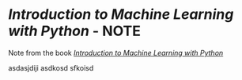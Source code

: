 # *Introduction to Machine Learning with Python* - NOTE
Note from the book [*Introduction to Machine Learning with Python*](https://www.amazon.com/Introduction-Machine-Learning-Python-Scientists/dp/1449369413)

asdasjdiji
asdkosd
sfkoisd
